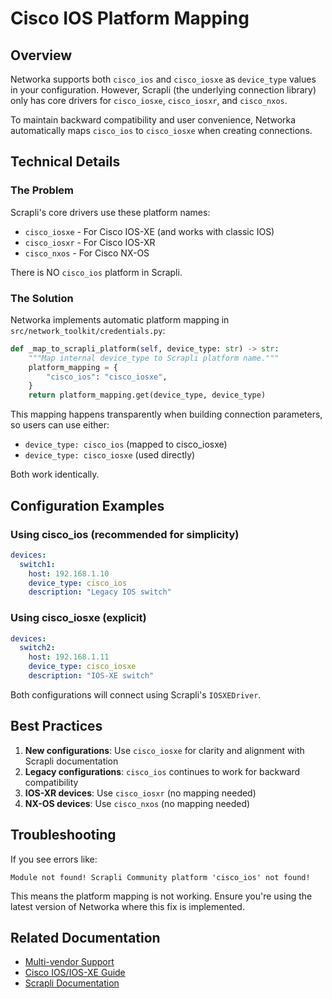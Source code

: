 # Cisco IOS Platform Mapping

## Overview

Networka supports both `cisco_ios` and `cisco_iosxe` as `device_type` values in your configuration. However, Scrapli (the underlying connection library) only has core drivers for `cisco_iosxe`, `cisco_iosxr`, and `cisco_nxos`.

To maintain backward compatibility and user convenience, Networka automatically maps `cisco_ios` to `cisco_iosxe` when creating connections.

## Technical Details

### The Problem

Scrapli's core drivers use these platform names:

- `cisco_iosxe` - For Cisco IOS-XE (and works with classic IOS)
- `cisco_iosxr` - For Cisco IOS-XR
- `cisco_nxos` - For Cisco NX-OS

There is NO `cisco_ios` platform in Scrapli.

### The Solution

Networka implements automatic platform mapping in `src/network_toolkit/credentials.py`:

```python
def _map_to_scrapli_platform(self, device_type: str) -> str:
    """Map internal device_type to Scrapli platform name."""
    platform_mapping = {
        "cisco_ios": "cisco_iosxe",
    }
    return platform_mapping.get(device_type, device_type)
```

This mapping happens transparently when building connection parameters, so users can use either:

- `device_type: cisco_ios` (mapped to cisco_iosxe)
- `device_type: cisco_iosxe` (used directly)

Both work identically.

## Configuration Examples

### Using cisco_ios (recommended for simplicity)

```yaml
devices:
  switch1:
    host: 192.168.1.10
    device_type: cisco_ios
    description: "Legacy IOS switch"
```

### Using cisco_iosxe (explicit)

```yaml
devices:
  switch2:
    host: 192.168.1.11
    device_type: cisco_iosxe
    description: "IOS-XE switch"
```

Both configurations will connect using Scrapli's `IOSXEDriver`.

## Best Practices

1. **New configurations**: Use `cisco_iosxe` for clarity and alignment with Scrapli documentation
2. **Legacy configurations**: `cisco_ios` continues to work for backward compatibility
3. **IOS-XR devices**: Use `cisco_iosxr` (no mapping needed)
4. **NX-OS devices**: Use `cisco_nxos` (no mapping needed)

## Troubleshooting

If you see errors like:

```text
Module not found! Scrapli Community platform 'cisco_ios' not found!
```

This means the platform mapping is not working. Ensure you're using the latest version of Networka where this fix is implemented.

## Related Documentation

- [Multi-vendor Support](multi-vendor-support.md)
- [Cisco IOS/IOS-XE Guide](vendors/cisco/index.md)
- [Scrapli Documentation](https://carlmontanari.github.io/scrapli/)
